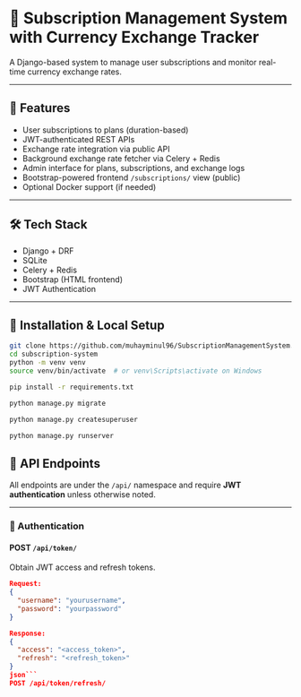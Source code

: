 # 🧾 Subscription Management System with Currency Exchange Tracker

A Django-based system to manage user subscriptions and monitor real-time currency exchange rates.

---

## 🚀 Features

- User subscriptions to plans (duration-based)
- JWT-authenticated REST APIs
- Exchange rate integration via public API
- Background exchange rate fetcher via Celery + Redis
- Admin interface for plans, subscriptions, and exchange logs
- Bootstrap-powered frontend `/subscriptions/` view (public)
- Optional Docker support (if needed)

---

## 🛠 Tech Stack

- Django + DRF
- SQLite
- Celery + Redis
- Bootstrap (HTML frontend)
- JWT Authentication

---

## 🧩 Installation & Local Setup

```bash
git clone https://github.com/muhayminul96/SubscriptionManagementSystem.git
cd subscription-system
python -m venv venv
source venv/bin/activate  # or venv\Scripts\activate on Windows

pip install -r requirements.txt

python manage.py migrate

python manage.py createsuperuser

python manage.py runserver
```

## 🔗 API Endpoints

All endpoints are under the `/api/` namespace and require **JWT authentication** unless otherwise noted.

---

### 🔐 Authentication

#### POST `/api/token/`
Obtain JWT access and refresh tokens.
```json
Request:
{
  "username": "yourusername",
  "password": "yourpassword"
}

Response:
{
  "access": "<access_token>",
  "refresh": "<refresh_token>"
}
json```
POST /api/token/refresh/


